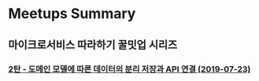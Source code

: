 # Meetups Summary

## 마이크로서비스 따라하기 꿀밋업 시리즈

### [2탄 - 도메인 모델에 따른 데이터의 분리 저장과 API 연결 (2019-07-23)](/chapters/micro-services/20190703.md)

